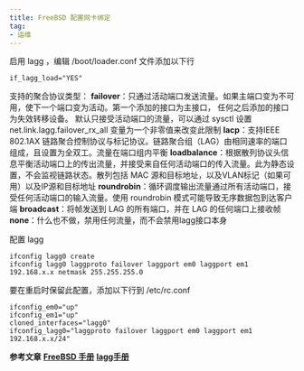 ```yaml
---
title: FreeBSD 配置网卡绑定
tag: 
- 运维
---
```


启用 lagg ，编辑 /boot/loader.conf 文件添加以下行
```
if_lagg_load="YES"
```
支持的聚合协议类型：
**failover**：只通过活动端口发送流量。如果主端口变为不可用，使下一个端口变为活动。第一个添加的接口为主接口， 任何之后添加的接口为失效转移设备。 默认只接受活动端口的流量，可以通过 sysctl 设置 net.link.lagg.failover_rx_all 变量为一个非零值来改变此限制
**lacp**：支持IEEE 802.1AX 链路聚合控制协议与标记协议。链路聚合组（LAG）由相同速率的端口组成，且设置为全双工。流量在端口组内平衡
**loadbalance**：根据散列协议头信息平衡活动端口上的传出流量，并接受来自任何活动端口的传入流量。此为静态设置，不会监视链路状态。散列包括 MAC 源和目标地址，以及VLAN标记（如果可用）以及IP源和目标地址
**roundrobin**：循环调度输出流量通过所有活动端口，接受任何活动端口的输入流量。使用 roundrobin 模式可能导致无序数据包到达客户端
**broadcast**：将帧发送到 LAG 的所有端口，并在 LAG 的任何端口上接收帧
**none**：什么也不做，禁用任何流量，而不会禁用lagg接口本身

配置 lagg
```
ifconfig lagg0 create
ifconfig lagg0 laggproto failover laggport em0 laggport em1 192.168.x.x netmask 255.255.255.0
```
要在重启时保留此配置，添加以下行到 /etc/rc.conf
```
ifconfig_em0="up"
ifconfig_em1="up"
cloned_interfaces="lagg0"
ifconfig_lagg0="laggproto failover laggport em0 laggport em1 192.168.x.x/24"
```

**参考文章**
[**FreeBSD 手册**](https://docs.freebsd.org/en/books/handbook/advanced-networking/#network-aggregation)
[**lagg手册**](https://www.freebsd.org/cgi/man.cgi?query=lagg)
